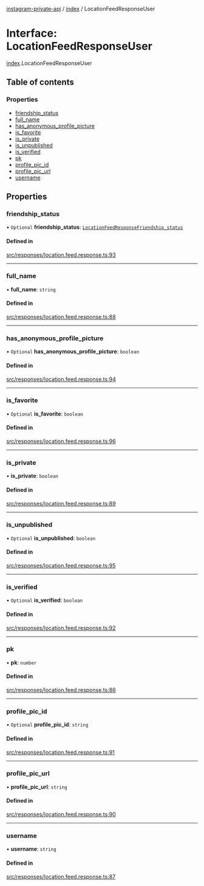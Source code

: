[instagram-private-api](../../README.md) / [index](../../modules/index.md) / LocationFeedResponseUser

# Interface: LocationFeedResponseUser

[index](../../modules/index.md).LocationFeedResponseUser

## Table of contents

### Properties

- [friendship\_status](LocationFeedResponseUser.md#friendship_status)
- [full\_name](LocationFeedResponseUser.md#full_name)
- [has\_anonymous\_profile\_picture](LocationFeedResponseUser.md#has_anonymous_profile_picture)
- [is\_favorite](LocationFeedResponseUser.md#is_favorite)
- [is\_private](LocationFeedResponseUser.md#is_private)
- [is\_unpublished](LocationFeedResponseUser.md#is_unpublished)
- [is\_verified](LocationFeedResponseUser.md#is_verified)
- [pk](LocationFeedResponseUser.md#pk)
- [profile\_pic\_id](LocationFeedResponseUser.md#profile_pic_id)
- [profile\_pic\_url](LocationFeedResponseUser.md#profile_pic_url)
- [username](LocationFeedResponseUser.md#username)

## Properties

### friendship\_status

• `Optional` **friendship\_status**: [`LocationFeedResponseFriendship_status`](LocationFeedResponseFriendship_status.md)

#### Defined in

[src/responses/location.feed.response.ts:93](https://github.com/Nerixyz/instagram-private-api/blob/0e0721c/src/responses/location.feed.response.ts#L93)

___

### full\_name

• **full\_name**: `string`

#### Defined in

[src/responses/location.feed.response.ts:88](https://github.com/Nerixyz/instagram-private-api/blob/0e0721c/src/responses/location.feed.response.ts#L88)

___

### has\_anonymous\_profile\_picture

• `Optional` **has\_anonymous\_profile\_picture**: `boolean`

#### Defined in

[src/responses/location.feed.response.ts:94](https://github.com/Nerixyz/instagram-private-api/blob/0e0721c/src/responses/location.feed.response.ts#L94)

___

### is\_favorite

• `Optional` **is\_favorite**: `boolean`

#### Defined in

[src/responses/location.feed.response.ts:96](https://github.com/Nerixyz/instagram-private-api/blob/0e0721c/src/responses/location.feed.response.ts#L96)

___

### is\_private

• **is\_private**: `boolean`

#### Defined in

[src/responses/location.feed.response.ts:89](https://github.com/Nerixyz/instagram-private-api/blob/0e0721c/src/responses/location.feed.response.ts#L89)

___

### is\_unpublished

• `Optional` **is\_unpublished**: `boolean`

#### Defined in

[src/responses/location.feed.response.ts:95](https://github.com/Nerixyz/instagram-private-api/blob/0e0721c/src/responses/location.feed.response.ts#L95)

___

### is\_verified

• `Optional` **is\_verified**: `boolean`

#### Defined in

[src/responses/location.feed.response.ts:92](https://github.com/Nerixyz/instagram-private-api/blob/0e0721c/src/responses/location.feed.response.ts#L92)

___

### pk

• **pk**: `number`

#### Defined in

[src/responses/location.feed.response.ts:86](https://github.com/Nerixyz/instagram-private-api/blob/0e0721c/src/responses/location.feed.response.ts#L86)

___

### profile\_pic\_id

• `Optional` **profile\_pic\_id**: `string`

#### Defined in

[src/responses/location.feed.response.ts:91](https://github.com/Nerixyz/instagram-private-api/blob/0e0721c/src/responses/location.feed.response.ts#L91)

___

### profile\_pic\_url

• **profile\_pic\_url**: `string`

#### Defined in

[src/responses/location.feed.response.ts:90](https://github.com/Nerixyz/instagram-private-api/blob/0e0721c/src/responses/location.feed.response.ts#L90)

___

### username

• **username**: `string`

#### Defined in

[src/responses/location.feed.response.ts:87](https://github.com/Nerixyz/instagram-private-api/blob/0e0721c/src/responses/location.feed.response.ts#L87)

